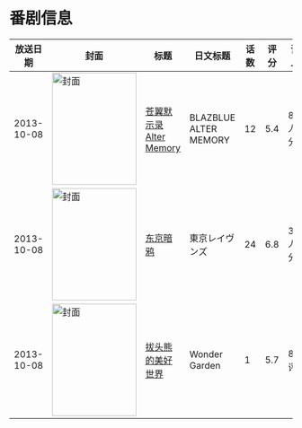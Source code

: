 # 番剧信息

|放送日期|封面|标题|日文标题|话数|评分|评分人数|
|---|---|---|---|---|---|---|
|2013-10-08|<img src="//lain.bgm.tv/pic/cover/c/e4/ab/73825_ge5oN.jpg" alt="封面" style="width:150px;height:200px;object-fit:cover;">|[苍翼默示录 Alter Memory](https://bangumi.tv/subject/73825)|BLAZBLUE ALTER MEMORY|12|5.4|890人评分|
|2013-10-08|<img src="//lain.bgm.tv/pic/cover/c/53/39/78542_Wh5MM.jpg" alt="封面" style="width:150px;height:200px;object-fit:cover;">|[东京暗鸦](https://bangumi.tv/subject/78542)|東京レイヴンズ|24|6.8|3685人评分|
|2013-10-08|<img src="//lain.bgm.tv/pic/cover/c/81/19/112652_w1ozO.jpg" alt="封面" style="width:150px;height:200px;object-fit:cover;">|[拔头熊的美好世界](https://bangumi.tv/subject/112652)|Wonder Garden|1|5.7|85人评分|
